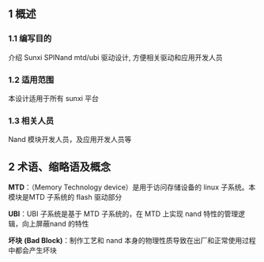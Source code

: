 ## 1 概述

### 1.1 编写目的

介绍 Sunxi SPINand mtd/ubi 驱动设计, 方便相关驱动和应用开发人员

### 1.2 适用范围

本设计适用于所有 sunxi 平台

### 1.3 相关人员

 Nand 模块开发人员，及应用开发人员等

## 2 术语、缩略语及概念

**MTD**：（Memory Technology device）是用于访问存储设备的 linux 子系统。本模块是MTD 子系统的 flash 驱动部分

**UBI**：UBI 子系统是基于 MTD 子系统的，在 MTD 上实现 nand 特性的管理逻辑，向上屏蔽nand 的特性

**坏块** **(Bad Block)**：制作工艺和 nand 本身的物理性质导致在出厂和正常使用过程中都会产生坏块